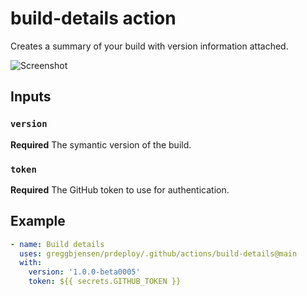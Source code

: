 # build-details action

Creates a summary of your build with version information attached.

![Screenshot](/.github/actions/build-details/images/build-details.png)

## Inputs

### `version`

**Required** The symantic version of the build.

### `token`

**Required** The GitHub token to use for authentication.

## Example

```yaml
- name: Build details
  uses: greggbjensen/prdeploy/.github/actions/build-details@main
  with:
    version: '1.0.0-beta0005'
    token: ${{ secrets.GITHUB_TOKEN }}
```
